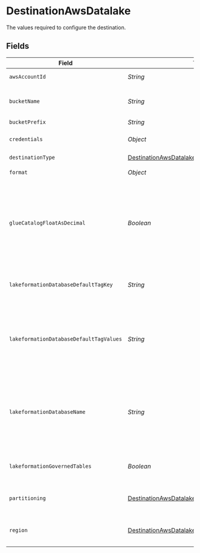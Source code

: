 # DestinationAwsDatalake

The values required to configure the destination.


## Fields

| Field                                                                                                                                                                                          | Type                                                                                                                                                                                           | Required                                                                                                                                                                                       | Description                                                                                                                                                                                    | Example                                                                                                                                                                                        |
| ---------------------------------------------------------------------------------------------------------------------------------------------------------------------------------------------- | ---------------------------------------------------------------------------------------------------------------------------------------------------------------------------------------------- | ---------------------------------------------------------------------------------------------------------------------------------------------------------------------------------------------- | ---------------------------------------------------------------------------------------------------------------------------------------------------------------------------------------------- | ---------------------------------------------------------------------------------------------------------------------------------------------------------------------------------------------- |
| `awsAccountId`                                                                                                                                                                                 | *String*                                                                                                                                                                                       | :heavy_minus_sign:                                                                                                                                                                             | target aws account id                                                                                                                                                                          | 111111111111                                                                                                                                                                                   |
| `bucketName`                                                                                                                                                                                   | *String*                                                                                                                                                                                       | :heavy_check_mark:                                                                                                                                                                             | The name of the S3 bucket. Read more <a href="https://docs.aws.amazon.com/AmazonS3/latest/userguide/create-bucket-overview.html">here</a>.                                                     |                                                                                                                                                                                                |
| `bucketPrefix`                                                                                                                                                                                 | *String*                                                                                                                                                                                       | :heavy_minus_sign:                                                                                                                                                                             | S3 prefix                                                                                                                                                                                      |                                                                                                                                                                                                |
| `credentials`                                                                                                                                                                                  | *Object*                                                                                                                                                                                       | :heavy_check_mark:                                                                                                                                                                             | Choose How to Authenticate to AWS.                                                                                                                                                             |                                                                                                                                                                                                |
| `destinationType`                                                                                                                                                                              | [DestinationAwsDatalakeAwsDatalake](../../models/shared/DestinationAwsDatalakeAwsDatalake.md)                                                                                                  | :heavy_check_mark:                                                                                                                                                                             | N/A                                                                                                                                                                                            |                                                                                                                                                                                                |
| `format`                                                                                                                                                                                       | *Object*                                                                                                                                                                                       | :heavy_minus_sign:                                                                                                                                                                             | Format of the data output.                                                                                                                                                                     |                                                                                                                                                                                                |
| `glueCatalogFloatAsDecimal`                                                                                                                                                                    | *Boolean*                                                                                                                                                                                      | :heavy_minus_sign:                                                                                                                                                                             | Cast float/double as decimal(38,18). This can help achieve higher accuracy and represent numbers correctly as received from the source.                                                        |                                                                                                                                                                                                |
| `lakeformationDatabaseDefaultTagKey`                                                                                                                                                           | *String*                                                                                                                                                                                       | :heavy_minus_sign:                                                                                                                                                                             | Add a default tag key to databases created by this destination                                                                                                                                 | pii_level                                                                                                                                                                                      |
| `lakeformationDatabaseDefaultTagValues`                                                                                                                                                        | *String*                                                                                                                                                                                       | :heavy_minus_sign:                                                                                                                                                                             | Add default values for the `Tag Key` to databases created by this destination. Comma separate for multiple values.                                                                             | private,public                                                                                                                                                                                 |
| `lakeformationDatabaseName`                                                                                                                                                                    | *String*                                                                                                                                                                                       | :heavy_check_mark:                                                                                                                                                                             | The default database this destination will use to create tables in per stream. Can be changed per connection by customizing the namespace.                                                     |                                                                                                                                                                                                |
| `lakeformationGovernedTables`                                                                                                                                                                  | *Boolean*                                                                                                                                                                                      | :heavy_minus_sign:                                                                                                                                                                             | Whether to create tables as LF governed tables.                                                                                                                                                |                                                                                                                                                                                                |
| `partitioning`                                                                                                                                                                                 | [DestinationAwsDatalakeChooseHowToPartitionData](../../models/shared/DestinationAwsDatalakeChooseHowToPartitionData.md)                                                                        | :heavy_minus_sign:                                                                                                                                                                             | Partition data by cursor fields when a cursor field is a date                                                                                                                                  |                                                                                                                                                                                                |
| `region`                                                                                                                                                                                       | [DestinationAwsDatalakeS3BucketRegion](../../models/shared/DestinationAwsDatalakeS3BucketRegion.md)                                                                                            | :heavy_check_mark:                                                                                                                                                                             | The region of the S3 bucket. See <a href="https://docs.aws.amazon.com/AWSEC2/latest/UserGuide/using-regions-availability-zones.html#concepts-available-regions">here</a> for all region codes. |                                                                                                                                                                                                |